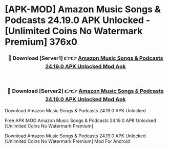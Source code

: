 # [APK-MOD] Amazon Music  Songs & Podcasts 24.19.0 APK Unlocked - [Unlimited Coins No Watermark Premium] 376x0



<div align="center">
<h3>🔴 Download [Server1] 👉👉 <a href="https://momento.my/?title=Amazon_Music__Songs_&_Podcasts_24.19.0_APK_Unlocked">Amazon Music  Songs & Podcasts 24.19.0 APK Unlocked Mod Apk</a></h3><br>

<h3>🔴 Download [Server2] 👉👉 <a href="https://momento.my/?title=Amazon_Music__Songs_&_Podcasts_24.19.0_APK_Unlocked">Amazon Music  Songs & Podcasts 24.19.0 APK Unlocked Mod Apk</a></h3>
</div>



Download Amazon Music  Songs & Podcasts 24.19.0 APK Unlocked 

Free APK MOD Amazon Music  Songs & Podcasts 24.19.0 APK Unlocked [Unlimited Coins No Watermark Premium]

Download Amazon Music  Songs & Podcasts 24.19.0 APK Unlocked [Unlimited Coins No Watermark Premium] Mod For Android
